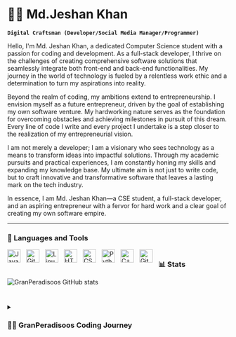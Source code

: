 # 🏄‍♂️ Md.Jeshan Khan 

**`Digital Craftsman (Developer/Social Media Manager/Programmer)`**

Hello, I'm Md. Jeshan Khan, a dedicated Computer Science student with a passion for coding and development. As a full-stack developer, I thrive on the challenges of creating comprehensive software solutions that seamlessly integrate both front-end and back-end functionalities. My journey in the world of technology is fueled by a relentless work ethic and a determination to turn my aspirations into reality.

Beyond the realm of coding, my ambitions extend to entrepreneurship. I envision myself as a future entrepreneur, driven by the goal of establishing my own software venture. My hardworking nature serves as the foundation for overcoming obstacles and achieving milestones in pursuit of this dream. Every line of code I write and every project I undertake is a step closer to the realization of my entrepreneurial vision.

I am not merely a developer; I am a visionary who sees technology as a means to transform ideas into impactful solutions. Through my academic pursuits and practical experiences, I am constantly honing my skills and expanding my knowledge base. My ultimate aim is not just to write code, but to craft innovative and transformative software that leaves a lasting mark on the tech industry.

In essence, I am Md. Jeshan Khan—a CSE student, a full-stack developer, and an aspiring entrepreneur with a fervor for hard work and a clear goal of creating my own software empire.

 

---

### 🧰 Languages and Tools

<img align="left" alt="Java" width="30px" style="padding-right:10px;" src="https://cdn.jsdelivr.net/gh/devicons/devicon/icons/java/java-original.svg"/>
<img align="left" alt="Git" width="30px" style="padding-right:10px;" src="https://cdn.jsdelivr.net/gh/devicons/devicon/icons/git/git-original.svg" />
<img align="left" alt="Linux" width="30px" style="padding-right:10px;" src="https://cdn.jsdelivr.net/gh/devicons/devicon/icons/linux/linux-original.svg" />
<img align="left" alt="HTML" width="30px" style="padding-right:10px;" src="https://cdn.jsdelivr.net/gh/devicons/devicon/icons/html5/html5-plain.svg" />
<img align="left" alt="CSS" width="30px" style="padding-right:10px;" src="https://cdn.jsdelivr.net/gh/devicons/devicon/icons/css3/css3-plain.svg" />
<img align="left" alt="Python" width="30px" style="padding-right:10px;" src="https://cdn.jsdelivr.net/gh/devicons/devicon/icons/python/python-plain.svg" />
<img align="left" alt="C++" width="30px" style="padding-right:10px;" src="https://cdn.jsdelivr.net/gh/devicons/devicon/icons/cplusplus/cplusplus-line.svg" />
<img align="left" alt="GitHub" width="30px" style="padding-right:10px;" src="https://cdn.jsdelivr.net/gh/devicons/devicon/icons/github/github-original.svg" />

#

#

### 📊 Stats

![GranPeradisoos GitHub stats](https://github-readme-stats.vercel.app/api?username=GranPeradisoos&show_icons=true&theme=gruvbox)

<!-- ![GitHub Streak](https://streak-stats.demolab.com?user=GranPeradisoos&theme=gruvbox&border_radius=4.5) -->

#

<details>
 <summary><h3>👨‍💻 GranPeradisoos Coding Journey</h3></summary>
   a software engineering coding journey can be an exciting and rewarding experience. Whether you're a beginner or looking to enhance your skills, here's a roadmap to guide you through the various stages of becoming a proficient software engineer:
Stage 1: Getting Started

    Learn the Basics of Programming:
        Choose a beginner-friendly language like Python or JavaScript.
        Understand variables, data types, loops, and basic control flow.

    Explore Fundamental Concepts:
        Learn about data structures (arrays, linked lists, stacks, queues).
        Understand algorithms and basic problem-solving.

    Version Control:
        Familiarize yourself with Git for version control.
        Learn basic Git commands and workflows.

Stage 2: Deepening Your Knowledge

    Advanced Programming Concepts:
        Dive into object-oriented programming (OOP).
        Explore design patterns and principles.

    Database Basics:
        Learn about relational databases (SQL).
        Understand basic database design concepts.

    Web Development:
        Learn HTML, CSS, and JavaScript for front-end development.
        Explore server-side development with frameworks like Flask or Django (Python) or Express (Node.js).

    Understand APIs:
        Learn how to make API requests and build simple APIs.
        Understand RESTful principles.

Stage 3: Specialization

    Choose Your Path:
        Front-end Development: Dive deeper into modern frameworks like React, Angular, or Vue.js.
        Back-end Development: Explore server-side languages and frameworks like Node.js, Django, or Spring Boot.
        Full-Stack Development: Combine front-end and back-end skills.

    Databases and Storage:
        Explore non-relational databases (MongoDB, Redis).
        Learn about cloud-based storage solutions (AWS S3, Google Cloud Storage).

    DevOps Practices:
        Understand continuous integration and continuous deployment (CI/CD).
        Learn about containerization (Docker) and orchestration (Kubernetes).

Stage 4: Advanced Topics

    Security:
        Understand basic security principles.
        Learn about common web application vulnerabilities.

    Testing and Debugging:
        Explore unit testing, integration testing, and debugging strategies.

    Performance Optimization:
        Learn techniques for optimizing code and improving application performance.

    Machine Learning and AI (Optional):
        Explore the basics of machine learning and AI if interested.

Stage 5: Real-world Projects and Collaboration

    Build Real Projects:
        Start working on real-world projects to apply your skills.
        Create a portfolio showcasing your work.

    Collaborate on Open Source:
        Contribute to open-source projects on platforms like GitHub.
        Collaborate with other developers to gain experience in team environments.

    Networking and Community:
        Attend meetups, conferences, and join online communities.
        Network with other developers and professionals in the field.

Stage 6: Continuous Learning

    Stay Updated:
        Follow industry trends and new technologies.
        Read blogs, watch tutorials, and participate in online forums.

    Advanced Topics and Specialization:
        Dive deeper into areas of interest (e.g., machine learning, cybersecurity, blockchain).

    Mentorship and Teaching:
        Consider mentoring others or teaching to solidify your understanding.
        Share your knowledge through blog posts or videos.
